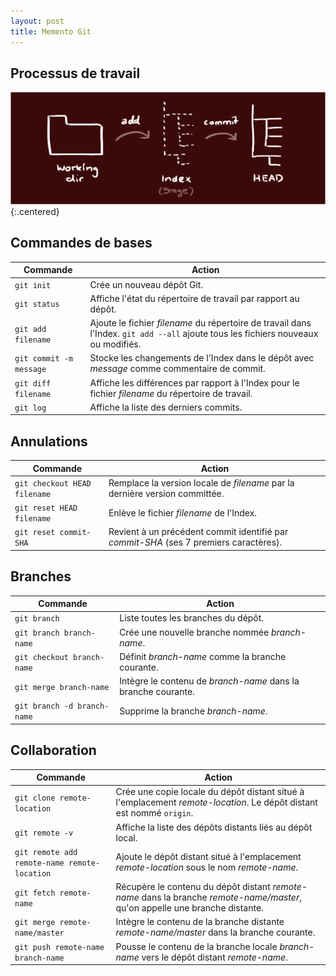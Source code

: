 ```yaml
---
layout: post
title: Memento Git
---
```


## Processus de travail

![](../assets/memento-git/git-workflow.png)
{:.centered}

## Commandes de bases

|Commande | Action |
-----------|---------
| `git init` | Crée un nouveau dépôt Git. |
| `git status`| Affiche l'état du répertoire de travail par rapport au dépôt. |
| `git add filename`| Ajoute le fichier *filename* du répertoire de travail dans l'Index. `git add --all` ajoute tous les fichiers nouveaux ou modifiés.
| `git commit -m message`| Stocke les changements de l'Index dans le dépôt avec *message* comme commentaire de commit.
| `git diff filename`| Affiche les différences par rapport à l'Index pour le fichier *filename* du répertoire de travail.
| `git log`| Affiche la liste des derniers commits.

## Annulations

|Commande | Action |
-----------|---------
| `git checkout HEAD filename` | Remplace la version locale de *filename* par la dernière version committée.
|`git reset HEAD filename`| Enlève le fichier *filename* de l'Index.
|`git reset commit-SHA`| Revient à un précédent commit identifié par *commit-SHA* (ses 7 premiers caractères).

## Branches

|Commande | Action |
-----------|---------
|`git branch`|Liste toutes les branches du dépôt.
|`git branch branch-name`| Crée une nouvelle branche nommée *branch-name*.
|`git checkout branch-name`| Définit *branch-name* comme la branche courante.
|`git merge branch-name`| Intègre le contenu de *branch-name* dans la branche courante.
|`git branch -d branch-name`| Supprime la branche *branch-name*.

## Collaboration

|Commande | Action |
-----------|---------
|`git clone remote-location`| Crée une copie locale du dépôt distant situé à l'emplacement *remote-location*. Le dépôt distant est nommé `origin`.
|`git remote -v`| Affiche la liste des dépôts distants liés au dépôt local.
|`git remote add remote-name remote-location`| Ajoute le dépôt distant situé à l'emplacement *remote-location* sous le nom *remote-name*.
|`git fetch remote-name`| Récupère le contenu du dépôt distant *remote-name* dans la branche *remote-name/master*, qu'on appelle une branche distante.
|`git merge remote-name/master`| Intègre le contenu de la branche distante *remote-name/master* dans la branche courante.
|`git push remote-name branch-name`| Pousse le contenu de la branche locale *branch-name* vers le dépôt distant *remote-name*.
